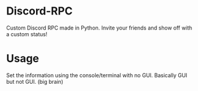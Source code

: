 # Discord-RPC
Custom Discord RPC made in Python. Invite your friends and show off with a custom status!

# Usage

Set the information using the console/terminal with no GUI. Basically GUI but not GUI. (big brain)